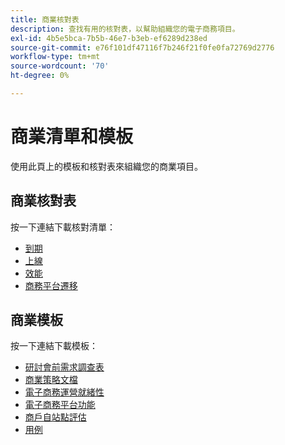 ```yaml
---
title: 商業核對表
description: 查找有用的核對表，以幫助組織您的電子商務項目。
exl-id: 4b5e5bca-7b5b-46e7-b3eb-ef6289d238ed
source-git-commit: e76f101df47116f7b246f21f0fe0fa72769d2776
workflow-type: tm+mt
source-wordcount: '70'
ht-degree: 0%

---
```


# 商業清單和模板

使用此頁上的模板和核對表來組織您的商業項目。

## 商業核對表

按一下連結下載核對清單：

- [到期](../../assets/playbooks/checklists/maturity.pptx)
- [上線](../../assets/playbooks/checklists/go-live.pptx)
- [效能](../../assets/playbooks/checklists/performance.pptx)
- [商務平台遷移](../../assets/playbooks/checklists/commerce-platform-migration.pptx)

## 商業模板

按一下連結下載模板：

- [研討會前需求調查表](../../assets/playbooks/templates/requirements-questionnaire.pptx)
- [商業策略文檔](../../assets/playbooks/templates/commerce-strategy-document.pptx)
- [電子商務運營就緒性](../../assets/playbooks/templates/ecommerce-operational-readiness.pptx)
- [電子商務平台功能](../../assets/playbooks/templates/ecommerce-platform-features.pptx)
- [商戶自站點評估](../../assets/playbooks/templates/merchant-self-site-assessment.pptx)
- [用例](../../assets/playbooks/templates/use-case.pptx)
